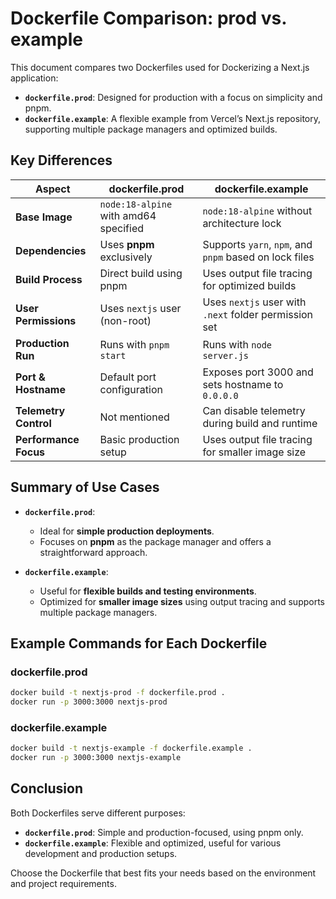 # Dockerfile Comparison: prod vs. example

This document compares two Dockerfiles used for Dockerizing a Next.js application:  
- **`dockerfile.prod`**: Designed for production with a focus on simplicity and pnpm.  
- **`dockerfile.example`**: A flexible example from Vercel’s Next.js repository, supporting multiple package managers and optimized builds.  


## Key Differences

| **Aspect**             | **dockerfile.prod**                    | **dockerfile.example**                                 |
|------------------------|----------------------------------------|--------------------------------------------------------|
| **Base Image**         | `node:18-alpine` with amd64 specified  | `node:18-alpine` without architecture lock             |
| **Dependencies**       | Uses **pnpm** exclusively              | Supports `yarn`, `npm`, and `pnpm` based on lock files |
| **Build Process**      | Direct build using pnpm                | Uses output file tracing for optimized builds          |
| **User Permissions**   | Uses `nextjs` user (non-root)          | Uses `nextjs` user with `.next` folder permission set  |
| **Production Run**     | Runs with `pnpm start`                 | Runs with `node server.js`                             |
| **Port & Hostname**    | Default port configuration             | Exposes port 3000 and sets hostname to `0.0.0.0`       |
| **Telemetry Control**  | Not mentioned                          | Can disable telemetry during build and runtime         |
| **Performance Focus**  | Basic production setup                 | Uses output file tracing for smaller image size        |


## Summary of Use Cases

- **`dockerfile.prod`**:  
  - Ideal for **simple production deployments**.  
  - Focuses on **pnpm** as the package manager and offers a straightforward approach.

- **`dockerfile.example`**:  
  - Useful for **flexible builds and testing environments**.  
  - Optimized for **smaller image sizes** using output tracing and supports multiple package managers.


## Example Commands for Each Dockerfile

### dockerfile.prod
```bash
docker build -t nextjs-prod -f dockerfile.prod .
docker run -p 3000:3000 nextjs-prod
```

### dockerfile.example
```bash
docker build -t nextjs-example -f dockerfile.example .
docker run -p 3000:3000 nextjs-example
```


## Conclusion
Both Dockerfiles serve different purposes:  
- **`dockerfile.prod`**: Simple and production-focused, using pnpm only.  
- **`dockerfile.example`**: Flexible and optimized, useful for various development and production setups.

Choose the Dockerfile that best fits your needs based on the environment and project requirements.
